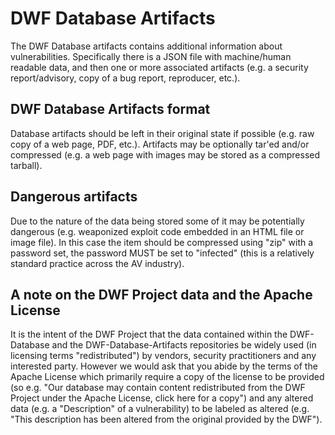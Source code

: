 # DWF Database Artifacts

The DWF Database artifacts contains additional information about vulnerabilities. Specifically there is a JSON file with machine/human readable data, and then one or more associated artifacts (e.g. a security report/advisory, copy of a bug report, reproducer, etc.).

## DWF Database Artifacts format

Database artifacts should be left in their original state if possible (e.g. raw copy of a web page, PDF, etc.). Artifacts may be optionally tar'ed and/or compressed (e.g. a web page with images may be stored as a compressed tarball).

## Dangerous artifacts

Due to the nature of the data being stored some of it may be potentially dangerous (e.g. weaponized exploit code embedded in an HTML file or image file). In this case the item should be compressed using "zip" with a password set, the password MUST be set to "infected" (this is a relatively standard practice across the AV industry).

## A note on the DWF Project data and the Apache License

It is the intent of the DWF Project that the data contained within the DWF-Database and the DWF-Database-Artifacts repositories be widely used (in licensing terms "redistributed") by vendors, security practitioners and any interested party. However we would ask that you abide by the terms of the Apache License which primarily require a copy of the license to be provided (so e.g. "Our database may contain content redistributed from the DWF Project under the Apache License, click here for a copy") and any altered data (e.g. a "Description" of a vulnerability) to be labeled as altered (e.g. "This description has been altered from the original provided by the DWF").